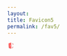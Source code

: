 ```yaml
---
layout: 
title: Favicon5
permalink: /fav5/
---
```

<svg width="16" height="16" viewBox="0 0 16 16" fill="none" xmlns="http://www.w3.org/2000/svg">
<g clip-path="url(#clip0)">
<path d="M8.42464 1.0254L3.75841 2.54857C3.52211 2.62244 3.31796 2.77545 3.1798 2.98222C3.04164 3.189 2.97778 3.43713 2.9988 3.68548L3.65713 12.7735C3.6719 12.9989 3.75566 13.2142 3.89687 13.3897C4.03808 13.5653 4.22981 13.6924 4.44569 13.7537L8.46443 15.0035C8.60354 15.0469 8.75402 15.0328 8.88286 14.9645C9.0117 14.8962 9.10839 14.7792 9.15171 14.6391C9.15694 14.587 9.15572 14.5343 9.14809 14.4825V1.55377C9.1481 1.40813 9.09117 1.26834 8.98962 1.16468C8.88807 1.06101 8.75007 1.00181 8.6055 0.999895C8.54419 0.997524 8.48295 1.00616 8.42464 1.0254ZM7.52395 8.92546C7.1984 8.92546 6.93434 8.52098 6.93434 8.0254C6.93434 7.52983 7.1984 7.129 7.52395 7.129C7.8495 7.129 8.11718 7.52983 8.11718 8.0254C8.11718 8.52098 7.8495 8.92546 7.52395 8.92546Z" fill="#FF6565"/>
<path opacity="0.2" d="M9.15674 1.80151L10.8713 13.6807L9.15674 14.2237V1.80151Z" fill="#A83936"/>
<path opacity="0.2" d="M3 3.68555L3.65834 12.7735C3.67311 12.999 3.75686 13.2143 3.89807 13.3898C4.03928 13.5653 4.23101 13.6925 4.44689 13.7537L8.46564 15.0036L6.39296 13.2254C5.59284 12.5292 5.02248 11.6038 4.75797 10.5726L3 3.68555Z" fill="#922424"/>
<path d="M13.0198 3.8242C13.1013 3.84848 13.1716 3.90085 13.2186 3.97213C13.2655 4.04342 13.2861 4.12907 13.2767 4.2141L13.1609 5.6243L13.1283 6.10165L13.8518 6.1636L13.8916 5.67531L13.9965 4.27969C14.0186 4.03121 13.9556 3.7826 13.8181 3.57513C13.6806 3.36766 13.4768 3.21381 13.2405 3.13914L11.5585 2.59254L11.2727 2.4978V3.26303L11.3342 3.28489L13.0198 3.8242Z" fill="#CA3F3C"/>
<path d="M12.7668 10.2883L12.7342 10.6527L12.6184 12.1103C12.6111 12.1844 12.5825 12.2549 12.5363 12.313C12.4901 12.3712 12.4282 12.4147 12.358 12.4383L11.2113 12.8026L10.752 12.9484L10.8569 13.6772L11.4284 13.495L12.575 13.1306C12.7835 13.0661 12.9678 12.9398 13.1039 12.7682C13.2401 12.5966 13.3217 12.3876 13.3383 12.1686L13.4576 10.711L13.4866 10.3466L12.7668 10.2883Z" fill="#CA3F3C"/>
</g>
<defs>
<clipPath id="clip0">
<rect x="3" y="1" width="11" height="14" fill="white"/>
</clipPath>
</defs>
</svg>
